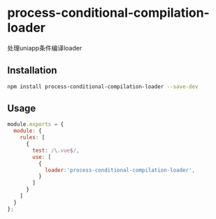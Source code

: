 # process-conditional-compilation-loader

处理uniapp条件编译loader


## Installation

```sh
npm install process-conditional-compilation-loader --save-dev
```
## Usage
```js
module.exports = {
  module: {
    rules: [
      {
        test: /\.vue$/,
        use: [
          {
            loader:'process-conditional-compilation-loader',
          }
        ]
      }
    ]
  }
};
```


